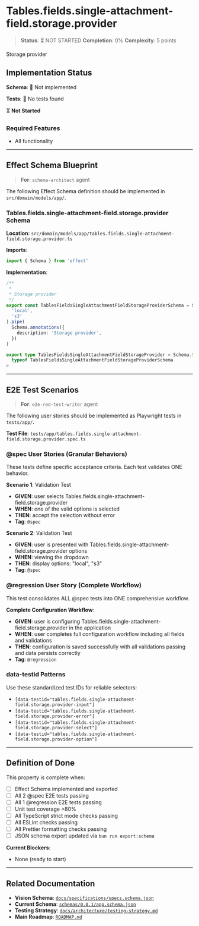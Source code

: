 # Tables.fields.single-attachment-field.storage.provider

> **Status**: ⏳ NOT STARTED
> **Completion**: 0%
> **Complexity**: 5 points

Storage provider

## Implementation Status

**Schema**: 🔴 Not implemented

**Tests**: 🔴 No tests found

⏳ **Not Started**

### Required Features

- All functionality

---

## Effect Schema Blueprint

> **For**: `schema-architect` agent

The following Effect Schema definition should be implemented in `src/domain/models/app/`.

### Tables.fields.single-attachment-field.storage.provider Schema

**Location**: `src/domain/models/app/tables.fields.single-attachment-field.storage.provider.ts`

**Imports**:

```typescript
import { Schema } from 'effect'
```

**Implementation**:

```typescript
/**
 *
 * Storage provider
 */
export const TablesFieldsSingleAttachmentFieldStorageProviderSchema = Schema.Literal(
  'local',
  's3'
).pipe(
  Schema.annotations({
    description: 'Storage provider',
  })
)

export type TablesFieldsSingleAttachmentFieldStorageProvider = Schema.Schema.Type<
  typeof TablesFieldsSingleAttachmentFieldStorageProviderSchema
>
```

---

## E2E Test Scenarios

> **For**: `e2e-red-test-writer` agent

The following user stories should be implemented as Playwright tests in `tests/app/`.

**Test File**: `tests/app/tables.fields.single-attachment-field.storage.provider.spec.ts`

### @spec User Stories (Granular Behaviors)

These tests define specific acceptance criteria. Each test validates ONE behavior.

**Scenario 1**: Validation Test

- **GIVEN**: user selects Tables.fields.single-attachment-field.storage.provider
- **WHEN**: one of the valid options is selected
- **THEN**: accept the selection without error
- **Tag**: `@spec`

**Scenario 2**: Validation Test

- **GIVEN**: user is presented with Tables.fields.single-attachment-field.storage.provider options
- **WHEN**: viewing the dropdown
- **THEN**: display options: "local", "s3"
- **Tag**: `@spec`

### @regression User Story (Complete Workflow)

This test consolidates ALL @spec tests into ONE comprehensive workflow.

**Complete Configuration Workflow**:

- **GIVEN**: user is configuring Tables.fields.single-attachment-field.storage.provider in the application
- **WHEN**: user completes full configuration workflow including all fields and validations
- **THEN**: configuration is saved successfully with all validations passing and data persists correctly
- **Tag**: `@regression`

### data-testid Patterns

Use these standardized test IDs for reliable selectors:

- `[data-testid="tables.fields.single-attachment-field.storage.provider-input"]`
- `[data-testid="tables.fields.single-attachment-field.storage.provider-error"]`
- `[data-testid="tables.fields.single-attachment-field.storage.provider-select"]`
- `[data-testid="tables.fields.single-attachment-field.storage.provider-option"]`

---

## Definition of Done

This property is complete when:

- [ ] Effect Schema implemented and exported
- [ ] All 2 @spec E2E tests passing
- [ ] All 1 @regression E2E tests passing
- [ ] Unit test coverage >80%
- [ ] All TypeScript strict mode checks passing
- [ ] All ESLint checks passing
- [ ] All Prettier formatting checks passing
- [ ] JSON schema export updated via `bun run export:schema`

**Current Blockers**:

- None (ready to start)

---

## Related Documentation

- **Vision Schema**: [`docs/specifications/specs.schema.json`](../specs.schema.json)
- **Current Schema**: [`schemas/0.0.1/app.schema.json`](../../schemas/0.0.1/app.schema.json)
- **Testing Strategy**: [`docs/architecture/testing-strategy.md`](../../architecture/testing-strategy.md)
- **Main Roadmap**: [`ROADMAP.md`](../../../ROADMAP.md)
